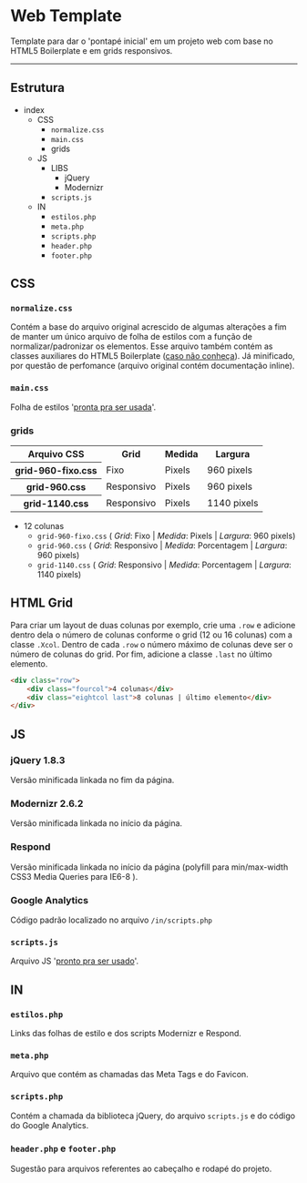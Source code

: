 # Web Template

Template para dar o 'pontapé inicial' em um projeto web com base no HTML5 Boilerplate e em grids responsivos.

****

## Estrutura

* index
	* CSS
		* `normalize.css`
		* `main.css`
		* grids
	* JS
		* LIBS
			* jQuery
			* Modernizr
		* `scripts.js`
	* IN
		* `estilos.php`
		* `meta.php`
		* `scripts.php`
		* `header.php`
		* `footer.php`

## CSS

### `normalize.css`

Contém a base do arquivo original acrescido de algumas alterações a fim de manter um único arquivo de folha de estilos com a função de normalizar/padronizar os elementos. Esse arquivo também contém as classes auxiliares do HTML5 Boilerplate ([caso não conheça](https://github.com/h5bp/html5-boilerplate/blob/master/doc/css.md#common-helpers)). Já minificado, por questão de perfomance (arquivo original contém documentação inline).

### `main.css`

Folha de estilos '[pronta pra ser usada](http://img9.imageshack.us/img9/9097/coronell.jpg)'.

### grids

<table>
	<tr>
		<th>Arquivo CSS</th>
		<th>Grid</th>
		<th>Medida</th>
		<th>Largura</th>
	</tr>
	<tr>
		<th>grid-960-fixo.css</th>
		<td>Fixo</td>
		<td>Pixels</td>
		<td>960 pixels</td>
	</tr>
	<tr>
		<th>grid-960.css</th>
		<td>Responsivo</td>
		<td>Pixels</td>
		<td>960 pixels</td>
	</tr>
	<tr>
		<th>grid-1140.css</th>
		<td>Responsivo</td>
		<td>Pixels</td>
		<td>1140 pixels</td>
	</tr>
</table>

* 12 colunas
	* `grid-960-fixo.css` ( *Grid*: Fixo | *Medida*: Pixels | *Largura*: 960 pixels)
	* `grid-960.css`  ( *Grid*: Responsivo | *Medida*: Porcentagem | *Largura*: 960 pixels)
	* `grid-1140.css` ( *Grid*: Responsivo | *Medida*: Porcentagem | *Largura*: 1140 pixels)

## HTML Grid

Para criar um layout de duas colunas por exemplo, crie uma `.row` e adicione dentro dela o número de colunas conforme o grid (12 ou 16 colunas) com a classe `.Xcol`. Dentro de cada `.row` o número máximo de colunas deve ser o número de colunas do grid.
Por fim, adicione a classe `.last` no último elemento.

```html
<div class="row">
	<div class="fourcol">4 colunas</div>
	<div class="eightcol last">8 colunas | último elemento</div>
</div>
```

## JS

### jQuery 1.8.3

Versão minificada linkada no fim da página.

### Modernizr 2.6.2

Versão minificada linkada no início da página.

### Respond

Versão minificada linkada no início da página (polyfill para min/max-width CSS3 Media Queries para IE6-8 ).

### Google Analytics

Código padrão localizado no arquivo `/in/scripts.php`

### `scripts.js`

Arquivo JS '[pronto pra ser usado](http://img855.imageshack.us/img855/2449/coronel2.jpg)'.

## IN

### `estilos.php`

Links das folhas de estilo e dos scripts Modernizr e Respond.

### `meta.php`

Arquivo que contém as chamadas das Meta Tags e do Favicon.

### `scripts.php`

Contém a chamada da biblioteca jQuery, do arquivo `scripts.js` e do código do Google Analytics.

### `header.php` e `footer.php`

Sugestão para arquivos referentes ao cabeçalho e rodapé do projeto.

